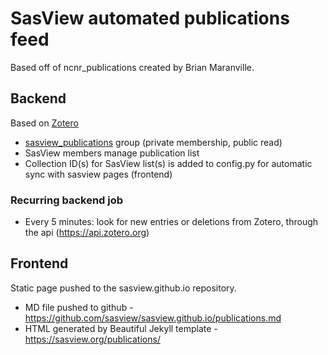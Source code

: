 # SasView automated publications feed

Based off of ncnr_publications created by Brian Maranville.

## Backend

Based on [Zotero](https://www.zotero.org)

- [sasview_publications](https://www.zotero.org/groups/2309096/sasview/items) group (private membership, public read)
- SasView members manage publication list
- Collection ID(s) for SasView list(s) is added to config.py for automatic sync with sasview pages (frontend)

### Recurring backend job

- Every 5 minutes: look for new entries or deletions from Zotero, through the api (https://api.zotero.org)

## Frontend

Static page pushed to the sasview.github.io repository.

- MD file pushed to github - https://github.com/sasview/sasview.github.io/publications.md
- HTML generated by Beautiful Jekyll template - https://sasview.org/publications/